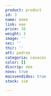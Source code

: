```yaml
---
product: product
id: 3
name: eeee
link: eee
price: 16
weight: 3
image: ''
sec: ''
thir: ''
att: padrao
categoria: casacos
color: []
discrip: eee
novo: true
maisvendidos: true
stock: sim

---
```

